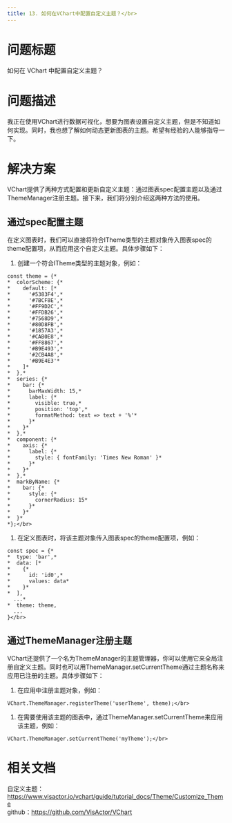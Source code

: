```yaml
---
title: 13. 如何在VChart中配置自定义主题？</br>
---
```

# **问题标题**

如何在 VChart 中配置自定义主题？</br>


# **问题描述**

我正在使用VChart进行数据可视化，想要为图表设置自定义主题，但是不知道如何实现。同时，我也想了解如何动态更新图表的主题。希望有经验的人能够指导一下。</br>


# **解决方案**

VChart提供了两种方式配置和更新自定义主题：通过图表spec配置主题以及通过ThemeManager注册主题。接下来，我们将分别介绍这两种方法的使用。</br>


## **通过spec配置主题**

在定义图表时，我们可以直接将符合ITheme类型的主题对象传入图表spec的theme配置项，从而应用这个自定义主题。具体步骤如下：</br>
1. 创建一个符合ITheme类型的主题对象，例如：</br>
```
const theme = {*
*  colorScheme: {*
*    default: [*
*      '#5383F4',*
*      '#7BCF8E',*
*      '#FF9D2C',*
*      '#FFDB26',*
*      '#7568D9',*
*      '#80D8FB',*
*      '#1857A3',*
*      '#CAB0E8',*
*      '#FF8867',*
*      '#B9E493',*
*      '#2CB4A8',*
*      '#B9E4E3'*
*    ]*
*  },*
*  series: {*
*    bar: {*
*      barMaxWidth: 15,*
*      label: {*
*        visible: true,*
*        position: 'top',*
*        formatMethod: text => text + '%'*
*      }*
*    }*
*  },*
*  component: {*
*    axis: {*
*      label: {*
*        style: { fontFamily: 'Times New Roman' }*
*      }*
*    }*
*  },*
*  markByName: {*
*    bar: {*
*      style: {*
*        cornerRadius: 15*
*      }*
*    }*
*  }*
*};</br>
```
1. 在定义图表时，将该主题对象传入图表spec的theme配置项，例如：</br>
```
const spec = {*
*  type: 'bar',*
*  data: [*
*    {*
*      id: 'id0',*
*      values: data*
*    }*
*  ],
  ...*
*  theme: theme,
  ...
}</br>
```
## **通过ThemeManager注册主题**

VChart还提供了一个名为ThemeManager的主题管理器，你可以使用它来全局注册自定义主题。同时也可以用ThemeManager.setCurrentTheme通过主题名称来应用已注册的主题。具体步骤如下：</br>
1. 在应用中注册主题对象，例如：</br>
```
VChart.ThemeManager.registerTheme('userTheme', theme);</br>
```
1. 在需要使用该主题的图表中，通过ThemeManager.setCurrentTheme来应用该主题，例如：</br>
```
VChart.ThemeManager.setCurrentTheme('myTheme');</br>
```


# 相关文档

自定义主题：https://www.visactor.io/vchart/guide/tutorial_docs/Theme/Customize_Theme</br>
github：https://github.com/VisActor/VChart</br>

